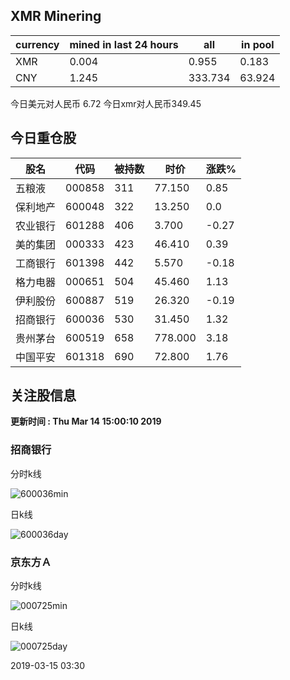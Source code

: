 ## XMR Minering

|currency|mined in last 24 hours|all|in pool|
|---|---|---|---|
|XMR|0.004|0.955|0.183|
|CNY|1.245|333.734|63.924|

今日美元对人民币 6.72	今日xmr对人民币349.45


## 今日重仓股 

|股名|代码|被持数|时价|涨跌%|
|---|---|---|---|---|
|五粮液|000858|311|77.150|0.85|
|保利地产|600048|322|13.250|0.0|
|农业银行|601288|406|3.700|-0.27|
|美的集团|000333|423|46.410|0.39|
|工商银行|601398|442|5.570|-0.18|
|格力电器|000651|504|45.460|1.13|
|伊利股份|600887|519|26.320|-0.19|
|招商银行|600036|530|31.450|1.32|
|贵州茅台|600519|658|778.000|3.18|
|中国平安|601318|690|72.800|1.76|

## 关注股信息
**更新时间 : Thu Mar 14 15:00:10 2019**
### 招商银行 
分时k线

![600036min](http://image.sinajs.cn/newchart/min/n/sh600036.gif)

日k线

![600036day](http://image.sinajs.cn/newchart/daily/n/sh600036.gif)

### 京东方Ａ 
分时k线

![000725min](http://image.sinajs.cn/newchart/min/n/sz000725.gif)

日k线

![000725day](http://image.sinajs.cn/newchart/daily/n/sz000725.gif)

2019-03-15 03:30
